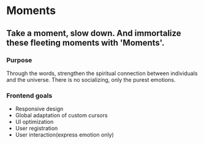 # Moments

## Take a moment, slow down.  And immortalize these fleeting moments with 'Moments'.

### Purpose
Through the words, strengthen the spiritual connection between individuals and the universe.
There is no socializing, only the purest emotions.

### Frontend goals
- Responsive design
- Global adaptation of custom cursors
- UI optimization
- User registration
- User interaction(express emotion only)

